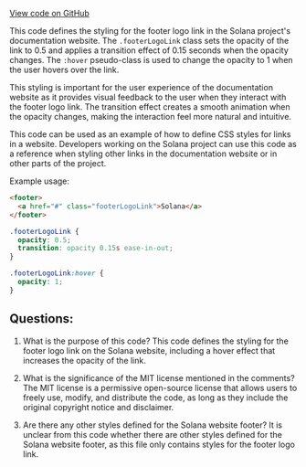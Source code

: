 
[View code on GitHub](https://github.com/solana-labs/solana/blob/master/docs/src/theme/Footer/styles.module.css)

This code defines the styling for the footer logo link in the Solana project's documentation website. The `.footerLogoLink` class sets the opacity of the link to 0.5 and applies a transition effect of 0.15 seconds when the opacity changes. The `:hover` pseudo-class is used to change the opacity to 1 when the user hovers over the link.

This styling is important for the user experience of the documentation website as it provides visual feedback to the user when they interact with the footer logo link. The transition effect creates a smooth animation when the opacity changes, making the interaction feel more natural and intuitive.

This code can be used as an example of how to define CSS styles for links in a website. Developers working on the Solana project can use this code as a reference when styling other links in the documentation website or in other parts of the project.

Example usage:

```html
<footer>
  <a href="#" class="footerLogoLink">Solana</a>
</footer>
```

```css
.footerLogoLink {
  opacity: 0.5;
  transition: opacity 0.15s ease-in-out;
}

.footerLogoLink:hover {
  opacity: 1;
}
```
## Questions: 
 1. What is the purpose of this code?
   This code defines the styling for the footer logo link on the Solana website, including a hover effect that increases the opacity of the link.

2. What is the significance of the MIT license mentioned in the comments?
   The MIT license is a permissive open-source license that allows users to freely use, modify, and distribute the code, as long as they include the original copyright notice and disclaimer.

3. Are there any other styles defined for the Solana website footer?
   It is unclear from this code whether there are other styles defined for the Solana website footer, as this file only contains styles for the footer logo link.